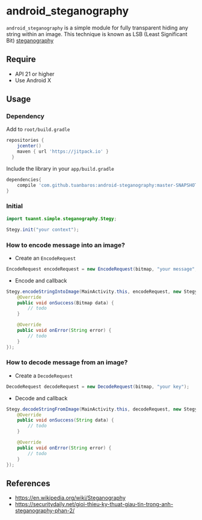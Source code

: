 # android_steganography

`android_steganography` is a simple module for fully transparent hiding any string within an image. This technique is known as LSB (Least Significant Bit) [steganography](https://en.wikipedia.org/wiki/steganography) 

## Require
* API 21 or higher
* Use Android X

## Usage

### Dependency
Add to ``root/build.gradle``

```groovy
repositories {
    jcenter()
    maven { url 'https://jitpack.io' }
  }
```

Include the library in your ``app/build.gradle``

```groovy
dependencies{
    compile 'com.github.tuanbaros:android-steganography:master-SNAPSHOT'
}
```

### Initial
```java
import tuannt.simple.steganography.Stegy;

Stegy.init("your context");
```

### How to encode message into an image?
- Create an `EncodeRequest`
```java
EncodeRequest encodeRequest = new EncodeRequest(bitmap, "your message", "your key");
```

- Encode and callback
```java
Stegy.encodeStringIntoImage(MainActivity.this, encodeRequest, new StegyCallback<Bitmap>() {
    @Override
    public void onSuccess(Bitmap data) {
        // todo
    }

    @Override
    public void onError(String error) {
        // todo
    }
});

```

### How to decode message from an image?
- Create a `DecodeRequest`
```java
DecodeRequest decodeRequest = new DecodeRequest(bitmap, "your key");
```

- Decode and callback
```java
Stegy.decodeStringFromImage(MainActivity.this, decodeRequest, new StegyCallback<String>() {
    @Override
    public void onSuccess(String data) {
        // todo
    }

    @Override
    public void onError(String error) {
        // todo
    }
});
```

## References
- https://en.wikipedia.org/wiki/Steganography
- https://securitydaily.net/gioi-thieu-ky-thuat-giau-tin-trong-anh-steganography-phan-2/
